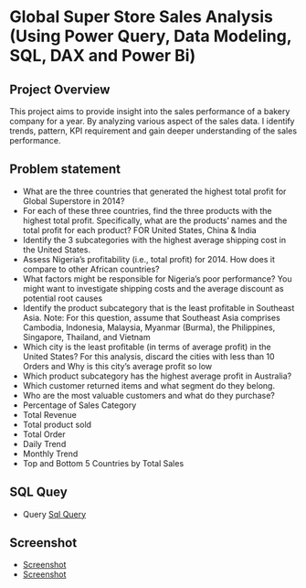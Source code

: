 # Global Super Store Sales Analysis (Using Power Query, Data Modeling, SQL, DAX and Power Bi)
## Project Overview
This project aims to provide insight into the sales performance of a bakery company for a year. By analyzing various aspect of the sales data. I identify trends, pattern, KPI requirement and gain deeper understanding of the sales performance.
## Problem statement
- What are the three countries that generated the highest total profit for Global Superstore in 2014?
- For each of these three countries, find the three products with the highest total profit.
Specifically, what are the products’ names and the total profit for each product? FOR United States, China & India
- Identify the 3 subcategories with the highest average shipping cost in the United States.
- Assess Nigeria’s profitability (i.e., total profit) for 2014. How does it compare to other African countries?
- What factors might be responsible for Nigeria’s poor performance? You might want to investigate shipping costs and the average discount as potential root causes
- Identify the product subcategory that is the least profitable in Southeast Asia.
Note: For this question, assume that Southeast Asia comprises Cambodia, Indonesia, Malaysia, Myanmar (Burma), the Philippines, Singapore, Thailand, and Vietnam
- Which city is the least profitable (in terms of average profit) in the United States? For this analysis, discard the cities with less than 10 Orders and Why is this city’s average profit so low
- Which product subcategory has the highest average profit in Australia?
- Which customer returned items and what segment do they belong.
- Who are the most valuable customers and what do they purchase?
- Percentage of Sales Category
- Total Revenue
- Total product sold
- Total Order
- Daily Trend
- Monthly Trend
- Top and Bottom 5 Countries by Total Sales

## SQL Quey
- Query <a href="https://github.com/tosin565/Global-Super-Store/blob/main/Global%20Super%20Store.sql">Sql Query</a>


## Screenshot
- <a href="https://github.com/tosin565/Global-Super-Store/blob/main/Global%20STore.PNG">Screenshot</a>
- <a href="https://github.com/tosin565/Global-Super-Store/blob/main/Global.PNG">Screenshot</a>

